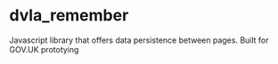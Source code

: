 # dvla_remember
Javascript library that offers data persistence between pages. Built for GOV.UK prototying
